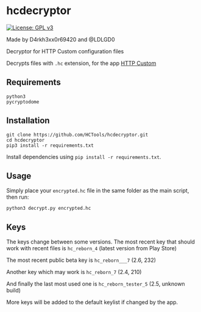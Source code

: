 

# hcdecryptor

[![License: GPL v3](https://img.shields.io/badge/License-GPLv3-blue.svg)](https://www.gnu.org/licenses/gpl-3.0)

Made by D4rkh3xx0r69420 and @LDLGD0

Decryptor for HTTP Custom configuration files

Decrypts files with `.hc` extension, for the app [HTTP Custom](https://play.google.com/store/apps/details?id=xyz.easypro.httpcustom)

## Requirements

    python3
    pycryptodome

## Installation

    git clone https://github.com/HCTools/hcdecryptor.git
    cd hcdecryptor
    pip3 install -r requirements.txt

Install dependencies using `pip install -r requirements.txt`.

## Usage

Simply place your `encrypted.hc` file in the same folder as the main script, then run:

    python3 decrypt.py encrypted.hc

## Keys

The keys change between some versions. The most recent key that should work with recent files is `hc_reborn_4` (latest version from Play Store)

The most recent public beta key is `hc_reborn___7` (2.6, 232)

Another key which may work is `hc_reborn_7` (2.4, 210)

And finally the last most used one is `hc_reborn_tester_5` (2.5, unknown build)

More keys will be added to the default keylist if changed by the app.

